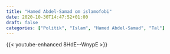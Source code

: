 ```yaml
---
title: "Hamed Abdel-Samad om islamofobi"
date: 2020-10-30T14:47:52+01:00
draft: false
categories: ["Politik", "Islam", "Hamed Abdel-Samad", "Tal"]
---
```


{{< youtube-enhanced 8HdE--WnypE >}}
